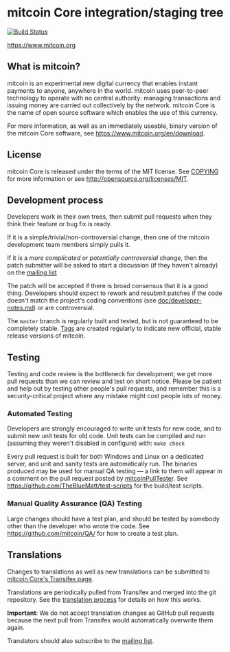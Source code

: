 mitcoin Core integration/staging tree
=====================================

[![Build Status](https://travis-ci.org/mitcoin/mitcoin.svg?branch=master)](https://travis-ci.org/mitcoin/mitcoin)

https://www.mitcoin.org

What is mitcoin?
----------------

mitcoin is an experimental new digital currency that enables instant payments to
anyone, anywhere in the world. mitcoin uses peer-to-peer technology to operate
with no central authority: managing transactions and issuing money are carried
out collectively by the network. mitcoin Core is the name of open source
software which enables the use of this currency.

For more information, as well as an immediately useable, binary version of
the mitcoin Core software, see https://www.mitcoin.org/en/download.

License
-------

mitcoin Core is released under the terms of the MIT license. See [COPYING](COPYING) for more
information or see http://opensource.org/licenses/MIT.

Development process
-------------------

Developers work in their own trees, then submit pull requests when they think
their feature or bug fix is ready.

If it is a simple/trivial/non-controversial change, then one of the mitcoin
development team members simply pulls it.

If it is a *more complicated or potentially controversial* change, then the patch
submitter will be asked to start a discussion (if they haven't already) on the
[mailing list](https://lists.linuxfoundation.org/mailman/listinfo/mitcoin-dev)

The patch will be accepted if there is broad consensus that it is a good thing.
Developers should expect to rework and resubmit patches if the code doesn't
match the project's coding conventions (see [doc/developer-notes.md](doc/developer-notes.md)) or are
controversial.

The `master` branch is regularly built and tested, but is not guaranteed to be
completely stable. [Tags](https://github.com/mitcoin/mitcoin/tags) are created
regularly to indicate new official, stable release versions of mitcoin.

Testing
-------

Testing and code review is the bottleneck for development; we get more pull
requests than we can review and test on short notice. Please be patient and help out by testing
other people's pull requests, and remember this is a security-critical project where any mistake might cost people
lots of money.

### Automated Testing

Developers are strongly encouraged to write unit tests for new code, and to
submit new unit tests for old code. Unit tests can be compiled and run (assuming they weren't disabled in configure) with: `make check`

Every pull request is built for both Windows and Linux on a dedicated server,
and unit and sanity tests are automatically run. The binaries produced may be
used for manual QA testing — a link to them will appear in a comment on the
pull request posted by [mitcoinPullTester](https://github.com/mitcoinPullTester). See https://github.com/TheBlueMatt/test-scripts
for the build/test scripts.

### Manual Quality Assurance (QA) Testing

Large changes should have a test plan, and should be tested by somebody other
than the developer who wrote the code.
See https://github.com/mitcoin/QA/ for how to create a test plan.

Translations
------------

Changes to translations as well as new translations can be submitted to
[mitcoin Core's Transifex page](https://www.transifex.com/projects/p/mitcoin/).

Translations are periodically pulled from Transifex and merged into the git repository. See the
[translation process](doc/translation_process.md) for details on how this works.

**Important**: We do not accept translation changes as GitHub pull requests because the next
pull from Transifex would automatically overwrite them again.

Translators should also subscribe to the [mailing list](https://groups.google.com/forum/#!forum/mitcoin-translators).
